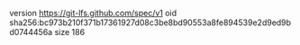 version https://git-lfs.github.com/spec/v1
oid sha256:bc973b210f371b17361927d08c3be8bd90553a8fe894539e2d9ed9bd0744456a
size 186
